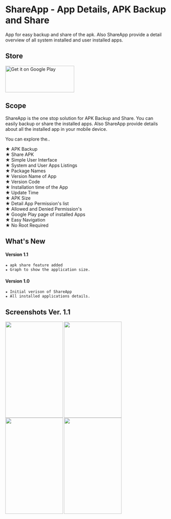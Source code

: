 # ShareApp - App Details, APK Backup and Share

App for easy backup and share of the apk. Also ShareApp provide a detail overview of all system installed and user installed apps.
 
 ## Store
<a href='https://play.google.com/store/apps/details?id=com.anu.developers3k.shareapp'><img alt='Get it on Google Play' src='https://play.google.com/intl/en_gb/badges/images/generic/en_badge_web_generic.png' height="83" width="215" /></a>


## Scope

ShareApp is the one stop solution for APK Backup and Share. You can easily backup or share the installed apps. Also ShareApp provide details about all the installed app in your mobile device. 

You can explore the..

★ APK Backup </br>
★ Share APK</br>
★ Simple User Interface</br>
★ System and User Apps Listings</br>
★ Package Names</br>
★ Version Name of App</br>
★ Version Code </br>
★ Installation time of the App</br>
★ Update Time </br>
★ APK Size</br>
★ Detail App Permission's list</br>
★ Allowed and Denied Permission's</br>
★ Google Play page of installed Apps</br>
★ Easy Navigation</br>
★ No Root Required</br>


## What's New

#### Version 1.1
```
★ apk share feature added
★ Graph to show the application size.
```
#### Version 1.0
```
★ Initial verison of ShareApp
★ All installed applications details.
```

## Screenshots Ver. 1.1

<img src="https://user-images.githubusercontent.com/18279724/43115375-466407ea-8f21-11e8-9d84-e7bb87fe8862.png" align="left" height="300" width="180" >

<img src="https://user-images.githubusercontent.com/18279724/43115374-46349758-8f21-11e8-8602-80c9108ab30a.png" align="left" height="300" width="180" >

<img src="https://user-images.githubusercontent.com/18279724/43115376-4691ad80-8f21-11e8-9fdd-1d58bb5406a4.png" align="left" height="300" width="180" >

<img src="https://user-images.githubusercontent.com/18279724/43115377-46be2216-8f21-11e8-991b-ece8ab03fd06.png" align="left" height="300" width="180" >



